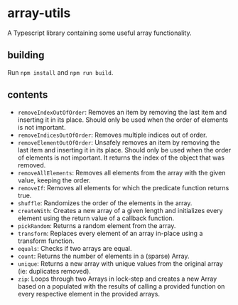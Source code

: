 # array-utils
A Typescript library containing some useful array functionality.

## building

Run `npm install` and `npm run build`.

## contents

- `removeIndexOutOfOrder`: Removes an item by removing the last item and inserting it in its place. Should only be used 
  when the order of elements is not important.
- `removeIndicesOutOfOrder`: Removes multiple indices out of order.
- `removeElementOutOfOrder`: Unsafely removes an item by removing the last item and inserting it in its place. Should 
  only be used when the order of elements is not important. It returns the index of the object that was removed.
- `removeAllElements`: Removes all elements from the array with the given value, keeping the order.
- `removeIf`: Removes all elements for which the predicate function returns true.
- `shuffle`: Randomizes the order of the elements in the array.
- `createWith`: Creates a new array of a given length and initializes every element using the return value of a 
  callback function.
- `pickRandom`: Returns a random element from the array.
- `transform`: Replaces every element of an array in-place using a transform function.
- `equals`: Checks if two arrays are equal.
- `count`: Returns the number of elements in a (sparse) Array.
- `unique`: Returns a new array with unique values from the original array (ie: duplicates removed).
- `zip`: Loops through two Arrays in lock-step and creates a new Array based on a populated with the results of calling
  a provided function on every respective element in the provided arrays.